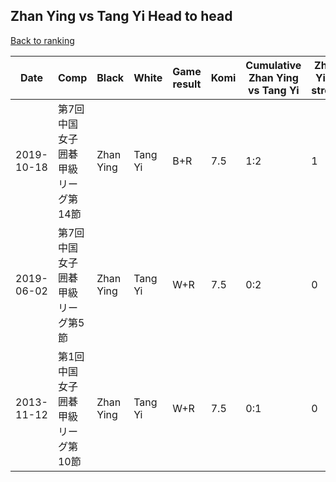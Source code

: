 ## Zhan Ying vs Tang Yi Head to head

[Back to ranking](../../index.md)




| **Date** | **Comp** | **Black** | **White** | **Game result** | **Komi** | **Cumulative Zhan Ying vs Tang Yi** | **Zhan Ying streak** | **Tang Yi streak** | 
| --- | --- | --- | --- | --- | --- | --- | --- | --- |
| 2019-10-18 | 第7回中国女子囲碁甲級リーグ第14節 | Zhan Ying | Tang Yi | B+R | 7.5 | 1:2 | 1 | 0 | 
| 2019-06-02 | 第7回中国女子囲碁甲級リーグ第5節 | Zhan Ying | Tang Yi | W+R | 7.5 | 0:2 | 0 | 2 | 
| 2013-11-12 | 第1回中国女子囲碁甲級リーグ第10節 | Zhan Ying | Tang Yi | W+R | 7.5 | 0:1 | 0 | 1 |




